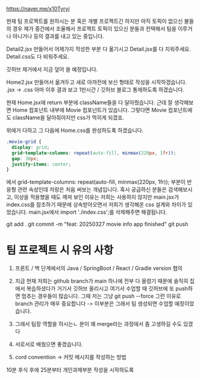 https://naver.me/x10Tyryj

현재 팀 프로젝트를 원하시는 분
혹은 개별 프로젝트긴 하지만 아직 토픽이
없으신 불들의 경우
제가 중간에서 조율해서 프로젝트 토픽이 있으신 분들과 컨택해서 팀을 이루거나 아니거나 등의 결과를 내고 있는 중입니다.

Detail2.jsx 만들어서 어제가지 작성한 부분 다 옮기시고
Detail.jsx를 다 지워주세요.
Detail.css도 다 비워주세요.

깃허브 제거에서 지금 덮어 쓸 예정입니다.

Home2.jsx 만들어서 옮겨두고
새로 아까전에 보신 형태로 작성을 시작하겠습니다.
.jsx -> .css 아마 이후 결과 보고
1만시간 / 깃허브 블로그 통제하도록 하겠습니다.

현재 Home.jsx에 return 부분에 className들을 다 달아줬습니다.
근데 잘 생각해보면 Home 컴포넌트 내부에 Movie 컴포넌트가 있습니다.
그렇다면 Movie 컴포넌트에도 className을 달아줘야지만 css가 먹히게 되겠죠.

위에거 다하고 그 다음에 Home.css를 완성하도록 하겠습니다.

```css
.movie-grid {
  display: grid;
  grid-template-columns: repeat(auto-fill, minmax(220px, 1fr));
  gap: 30px;
  justify-items: center;
}
```
에서 grid-template-columns: repeat(auto-fill, minmax(220px, 1fr)); 부분이
반응형 관련 속성인데 저랑은 처음 써보는 개념입니다. 혹시 궁급하신 분들은 검색해보시고, 이상을 적용했을 때도 깨져 보인 이유는 저희는 사용하지 않지만
main.jsx가 index.css를 참조하기 때문에 상속받아오면서 저희가 생각해온 css 설계와 차이가 있었습니다.
main.jsx에서 import './index.css';를 삭제해주면 해결됩니다.

git add .
git commit -m "feat: 20250327 movie info app finished"
git push

# 팀 프로젝트 시 유의 사항

1. 프론트 / 백 단계에서의 Java / SpringBoot / React / Gradle version 협의
2. 지금 현재 저희는 github branch가 main 하나에 전부 다 올렸기 때문에
솔직히 집에서 복습하셨다가 거기서 깃허브 올리시고 여기서 수업할 때 깃허브에 또 push하면 멈추는 경우들이 많습니다. 그때 저는 그냥 git push --force
그런 이유로 branch 관리가 매우 중요합니다 -> 이부분은 그래서 팀 생성되면 수업할 예정이었습니다.
3. 그래서 팀장 역할을 하시는ㄴ 분이 꽤 merge라는 과정에서 좀 고생하길 수도 있겠다
4. 서로서로 배웠으면 좋겠습니다.

5. cord convention -> 커밋 메시지를 작성하는 방법 

10분 후식 후에 25분부터 개인과제부분 작성을 시작하도록